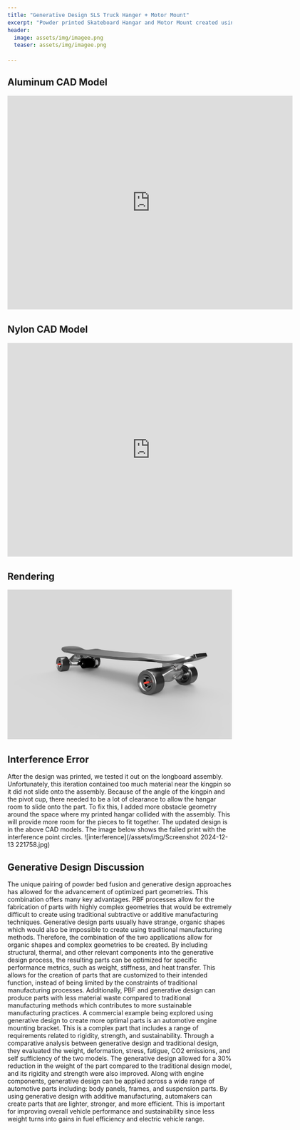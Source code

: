 ```yaml
---
title: "Generative Design SLS Truck Hanger + Motor Mount"
excerpt: "Powder printed Skateboard Hangar and Motor Mount created using generative design CAD. "
header:
  image: assets/img/imagee.png
  teaser: assets/img/imagee.png

---
```


## Aluminum CAD Model
<iframe src="https://vanderbilt643.autodesk360.com/shares/public/SH286ddQT78850c0d8a48c35c779de1526d9?mode=embed" width="640" height="480" allowfullscreen="true" webkitallowfullscreen="true" mozallowfullscreen="true"  frameborder="0"></iframe>

## Nylon CAD Model
<iframe src="https://vanderbilt643.autodesk360.com/shares/public/SH286ddQT78850c0d8a49b146acb3c5e207b?mode=embed" width="640" height="480" allowfullscreen="true" webkitallowfullscreen="true" mozallowfullscreen="true"  frameborder="0"></iframe>

## Rendering
![rendering](/assets/img/Longboard_Assembly_2024-Dec-13_11-04-04PM-000_CustomizedView14386169604_jpg.jpg)

## Interference Error
After the design was printed, we tested it out on the longboard assembly. Unfortunately, this iteration contained too much material near the kingpin so it did not slide onto the assembly. Because of the angle of the kingpin and the pivot cup, there needed to be a lot of clearance to allow the hangar room to slide onto the part. To fix this, I added more obstacle geometry around the space where my printed hangar collided with the assembly. This will provide more room for the pieces to fit together. The updated design is in the above CAD models. The image below shows the failed print with the interference point circles. 
![interference](/assets/img/Screenshot 2024-12-13 221758.jpg)

## Generative Design Discussion
  The unique pairing of powder bed fusion and generative design approaches has allowed for the advancement of optimized part geometries. This combination offers many key advantages. PBF processes allow for the fabrication of parts with highly complex geometries that would be extremely difficult to create using traditional subtractive or additive manufacturing techniques. Generative design parts usually have strange, organic shapes which would also be impossible to create using traditional manufacturing methods. Therefore, the combination of the two applications allow for organic shapes and complex geometries to be created. 
  By including structural, thermal, and other relevant components into the generative design process, the resulting parts can be optimized for specific performance metrics, such as weight, stiffness, and heat transfer. This allows for the creation of parts that are customized to their intended function, instead of being limited by the constraints of traditional manufacturing processes. Additionally, PBF and generative design can produce parts with less material waste compared to traditional manufacturing methods which contributes to more sustainable manufacturing practices.
  A commercial example being explored using generative design to create more optimal parts is an automotive engine mounting bracket. This is a complex part that includes a range of requirements related to rigidity, strength, and sustainability. Through a comparative analysis between generative design and traditional design, they evaluated the weight, deformation, stress, fatigue, CO2 emissions, and self sufficiency of the two models. The generative design allowed for a 30% reduction in the weight of the part compared to the traditional design model, and its rigidity and strength were also improved. Along with engine components, generative design can be applied across a wide range of automotive parts including: body panels, frames, and suspension parts. By using generative design with additive manufacturing, automakers can create parts that are lighter, stronger, and more efficient. This is important for improving overall vehicle performance and sustainability since less weight turns into gains in fuel efficiency and electric vehicle range.



